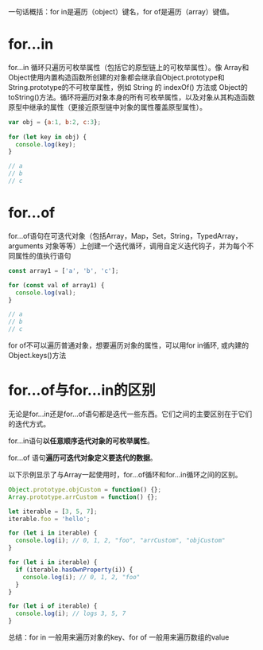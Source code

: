 一句话概括：for in是遍历（object）键名，for of是遍历（array）键值。

# for...in
for...in 循环只遍历可枚举属性（包括它的原型链上的可枚举属性）。像 Array和Object使用内置构造函数所创建的对象都会继承自Object.prototype和String.prototype的不可枚举属性，例如 String 的 indexOf()  方法或 Object的toString()方法。循环将遍历对象本身的所有可枚举属性，以及对象从其构造函数原型中继承的属性（更接近原型链中对象的属性覆盖原型属性）。
```js
var obj = {a:1, b:2, c:3};
    
for (let key in obj) {
  console.log(key);
}

// a
// b
// c
```
# for...of
for...of语句在可迭代对象（包括Array，Map，Set，String，TypedArray，arguments 对象等等）上创建一个迭代循环，调用自定义迭代钩子，并为每个不同属性的值执行语句
```js
const array1 = ['a', 'b', 'c'];

for (const val of array1) {
  console.log(val);
}

// a
// b
// c
```
for of不可以遍历普通对象，想要遍历对象的属性，可以用for in循环, 或内建的Object.keys()方法

# for...of与for...in的区别
无论是for...in还是for...of语句都是迭代一些东西。它们之间的主要区别在于它们的迭代方式。

for...in语句**以任意顺序迭代对象的可枚举属性**。

for...of 语句**遍历可迭代对象定义要迭代的数据**。

以下示例显示了与Array一起使用时，for...of循环和for...in循环之间的区别。
```js
Object.prototype.objCustom = function() {}; 
Array.prototype.arrCustom = function() {};

let iterable = [3, 5, 7];
iterable.foo = 'hello';

for (let i in iterable) {
  console.log(i); // 0, 1, 2, "foo", "arrCustom", "objCustom"
}

for (let i in iterable) {
  if (iterable.hasOwnProperty(i)) {
    console.log(i); // 0, 1, 2, "foo"
  }
}

for (let i of iterable) {
  console.log(i); // logs 3, 5, 7
}
```
总结：for in 一般用来遍历对象的key、for of 一般用来遍历数组的value